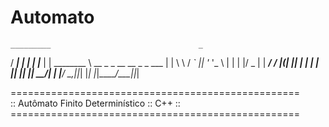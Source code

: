 # Automato
    _________                                 _ 
   /  _______|                               | |
   | |_______                                | |
   \________ \   __ _  _ __  __   _   _  ___ | |
            \ \ / _` || '_  '_ \ | | | |/ _ \| |
   _________/ / |(_| || | | | | || |_| || __/| |
  |__________/  \__,_||_| |_| |_|\_____/\___||_|
<p>
==================================================<br>
::   Autômato Finito Determinístico    ::  C++  ::<br>
==================================================<br>
</p>
